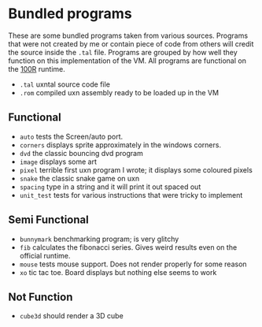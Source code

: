 # Bundled programs
These are some bundled programs taken from various sources.
Programs that were not created by me or contain piece of code from others
will credit the source inside the `.tal` file.
Programs are grouped by how well they function on this implementation of the VM.
All programs are functional on the [100R](https://100r.co/site/uxn.html) runtime.  

- `.tal` uxntal source code file
- `.rom` compiled uxn assembly ready to be loaded up in the VM

## Functional
- `auto` tests the Screen/auto port.
- `corners` displays sprite approximately in the windows corners.
- `dvd` the classic bouncing dvd program
- `image` displays some art
- `pixel` terrible first uxn program I wrote; it displays some coloured pixels
- `snake` the classic snake game on uxn
- `spacing` type in a string and it will print it out spaced out
- `unit_test` tests for various instructions that were tricky to implement

## Semi Functional
- `bunnymark` benchmarking program; is very glitchy
- `fib` calculates the fibonacci series. Gives weird results even on the official runtime.
- `mouse` tests mouse support. Does not render properly for some reason
- `xo` tic tac toe. Board displays but nothing else seems to work

## Not Function
- `cube3d` should render a 3D cube
